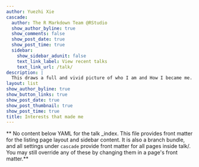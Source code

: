 ```yaml
---
author: Yuezhi Xie
cascade:
  author: The R Markdown Team @RStudio
  show_author_byline: true
  show_comments: false
  show_post_date: true
  show_post_time: true
  sidebar:
    show_sidebar_adunit: false
    text_link_label: View recent talks
    text_link_url: /talk/
description: |
  This draws a full and vivid picture of who I am and How I became me.
layout: list
show_author_byline: true
show_button_links: true
show_post_date: true
show_post_thumbnail: true
show_post_time: true
title: Interests that made me 
---
```


** No content below YAML for the talk _index. This file provides front matter for the listing page layout and sidebar content. It is also a branch bundle, and all settings under `cascade` provide front matter for all pages inside talk/. You may still override any of these by changing them in a page's front matter.**
